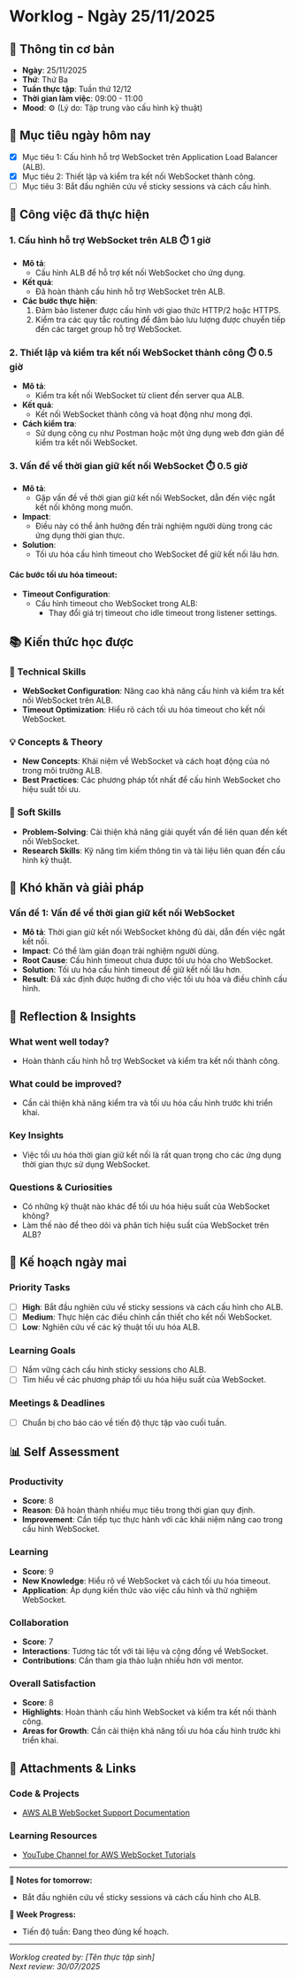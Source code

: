 # Worklog - Ngày 25/11/2025

## 📅 Thông tin cơ bản
- **Ngày**: 25/11/2025
- **Thứ**: Thứ Ba
- **Tuần thực tập**: Tuần thứ 12/12
- **Thời gian làm việc**: 09:00 - 11:00
- **Mood**: ⚙️ (Lý do: Tập trung vào cấu hình kỹ thuật)

## 🎯 Mục tiêu ngày hôm nay
- [x] Mục tiêu 1: Cấu hình hỗ trợ WebSocket trên Application Load Balancer (ALB).
- [x] Mục tiêu 2: Thiết lập và kiểm tra kết nối WebSocket thành công.
- [ ] Mục tiêu 3: Bắt đầu nghiên cứu về sticky sessions và cách cấu hình.

## 💼 Công việc đã thực hiện

### 1. Cấu hình hỗ trợ WebSocket trên ALB ⏱️ 1 giờ
- **Mô tả**: 
  - Cấu hình ALB để hỗ trợ kết nối WebSocket cho ứng dụng.
- **Kết quả**: 
  - Đã hoàn thành cấu hình hỗ trợ WebSocket trên ALB.
- **Các bước thực hiện**:
  1. Đảm bảo listener được cấu hình với giao thức HTTP/2 hoặc HTTPS.
  2. Kiểm tra các quy tắc routing để đảm bảo lưu lượng được chuyển tiếp đến các target group hỗ trợ WebSocket.

### 2. Thiết lập và kiểm tra kết nối WebSocket thành công ⏱️ 0.5 giờ
- **Mô tả**: 
  - Kiểm tra kết nối WebSocket từ client đến server qua ALB.
- **Kết quả**: 
  - Kết nối WebSocket thành công và hoạt động như mong đợi.
- **Cách kiểm tra**:
  - Sử dụng công cụ như Postman hoặc một ứng dụng web đơn giản để kiểm tra kết nối WebSocket.

### 3. Vấn đề về thời gian giữ kết nối WebSocket ⏱️ 0.5 giờ
- **Mô tả**: 
  - Gặp vấn đề về thời gian giữ kết nối WebSocket, dẫn đến việc ngắt kết nối không mong muốn.
- **Impact**: 
  - Điều này có thể ảnh hưởng đến trải nghiệm người dùng trong các ứng dụng thời gian thực.
- **Solution**: 
  - Tối ưu hóa cấu hình timeout cho WebSocket để giữ kết nối lâu hơn.

#### Các bước tối ưu hóa timeout:
- **Timeout Configuration**: 
  - Cấu hình timeout cho WebSocket trong ALB:
    - Thay đổi giá trị timeout cho idle timeout trong listener settings.

## 📚 Kiến thức học được

### 🔧 Technical Skills
- **WebSocket Configuration**: Nâng cao khả năng cấu hình và kiểm tra kết nối WebSocket trên ALB.
- **Timeout Optimization**: Hiểu rõ cách tối ưu hóa timeout cho kết nối WebSocket.

### 💡 Concepts & Theory
- **New Concepts**: Khái niệm về WebSocket và cách hoạt động của nó trong môi trường ALB.
- **Best Practices**: Các phương pháp tốt nhất để cấu hình WebSocket cho hiệu suất tối ưu.

### 🤝 Soft Skills
- **Problem-Solving**: Cải thiện khả năng giải quyết vấn đề liên quan đến kết nối WebSocket.
- **Research Skills**: Kỹ năng tìm kiếm thông tin và tài liệu liên quan đến cấu hình kỹ thuật.

## 🚧 Khó khăn và giải pháp

### Vấn đề 1: Vấn đề về thời gian giữ kết nối WebSocket
- **Mô tả**: Thời gian giữ kết nối WebSocket không đủ dài, dẫn đến việc ngắt kết nối.
- **Impact**: Có thể làm gián đoạn trải nghiệm người dùng.
- **Root Cause**: Cấu hình timeout chưa được tối ưu hóa cho WebSocket.
- **Solution**: Tối ưu hóa cấu hình timeout để giữ kết nối lâu hơn.
- **Result**: Đã xác định được hướng đi cho việc tối ưu hóa và điều chỉnh cấu hình.

## 🤔 Reflection & Insights

### What went well today?
- Hoàn thành cấu hình hỗ trợ WebSocket và kiểm tra kết nối thành công.

### What could be improved?
- Cần cải thiện khả năng kiểm tra và tối ưu hóa cấu hình trước khi triển khai.

### Key Insights
- Việc tối ưu hóa thời gian giữ kết nối là rất quan trọng cho các ứng dụng thời gian thực sử dụng WebSocket.

### Questions & Curiosities
- Có những kỹ thuật nào khác để tối ưu hóa hiệu suất của WebSocket không?
- Làm thế nào để theo dõi và phân tích hiệu suất của WebSocket trên ALB?

## 📅 Kế hoạch ngày mai

### Priority Tasks
- [ ] **High**: Bắt đầu nghiên cứu về sticky sessions và cách cấu hình cho ALB.
- [ ] **Medium**: Thực hiện các điều chỉnh cần thiết cho kết nối WebSocket.
- [ ] **Low**: Nghiên cứu về các kỹ thuật tối ưu hóa ALB.

### Learning Goals
- [ ] Nắm vững cách cấu hình sticky sessions cho ALB.
- [ ] Tìm hiểu về các phương pháp tối ưu hóa hiệu suất của WebSocket.

### Meetings & Deadlines
- [ ] Chuẩn bị cho báo cáo về tiến độ thực tập vào cuối tuần.

## 📊 Self Assessment

### Productivity
- **Score**: 8
- **Reason**: Đã hoàn thành nhiều mục tiêu trong thời gian quy định.
- **Improvement**: Cần tiếp tục thực hành với các khái niệm nâng cao trong cấu hình WebSocket.

### Learning
- **Score**: 9
- **New Knowledge**: Hiểu rõ về WebSocket và cách tối ưu hóa timeout.
- **Application**: Áp dụng kiến thức vào việc cấu hình và thử nghiệm WebSocket.

### Collaboration
- **Score**: 7
- **Interactions**: Tương tác tốt với tài liệu và cộng đồng về WebSocket.
- **Contributions**: Cần tham gia thảo luận nhiều hơn với mentor.

### Overall Satisfaction
- **Score**: 8
- **Highlights**: Hoàn thành cấu hình WebSocket và kiểm tra kết nối thành công.
- **Areas for Growth**: Cần cải thiện khả năng tối ưu hóa cấu hình trước khi triển khai.

## 📎 Attachments & Links

### Code & Projects
- [AWS ALB WebSocket Support Documentation](https://docs.aws.amazon.com/elasticloadbalancing/latest/application/load-balancer-websockets.html)

### Learning Resources
- [YouTube Channel for AWS WebSocket Tutorials](https://www.youtube.com/results?search_query=aws+websocket+tutorials)

---

**📝 Notes for tomorrow:**
- Bắt đầu nghiên cứu về sticky sessions và cách cấu hình cho ALB.

**🎯 Week Progress:**
- Tiến độ tuần: Đang theo đúng kế hoạch.

---
*Worklog created by: [Tên thực tập sinh]*  
*Next review: 30/07/2025*
